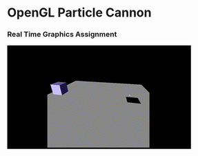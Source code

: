 # OpenGL Particle Cannon 
### Real Time Graphics Assignment

![](https://github.com/freer07/3P98_A3/blob/main/Particle%20Cannon%20Clip.gif)
